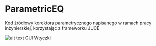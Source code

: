 # ParametricEQ
Kod źródłowy korektora parametrycznego napisanego w ramach pracy inżynierskiej, korzystając z frameworku JUCE

![alt text](https://i.ibb.co/VHVYFg9/obraz-2021-12-30-221003.png)
GUI Wtyczki
